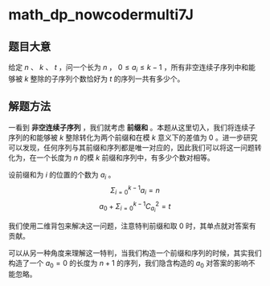 # math_dp_nowcodermulti7J

## 题目大意

给定 $n$ 、 $k$ 、 $t$ ，问一个长为 $n$ ， $0 \leq a_i \leq k - 1$ ，所有非空连续子序列中和能够被 $k$ 整除的子序列个数恰好为 $t$ 的序列一共有多少个。

## 解题方法

一看到 **非空连续子序列** ，我们就考虑 **前缀和** 。本题从这里切入，我们将连续子序列的和能够被 $k$ 整除转化为两个前缀和在模 $k$ 意义下的差值为 $0$ 。进一步研究可以发现，任何序列与其前缀和序列都是唯一对应的，因此我们可以将这一问题转化为，在一个长度为 $n$ 的模 $k$ 前缀和序列中，有多少个数对相等。

设前缀和为 $i$ 的位置的个数为 $a_i$ 。
$$\Sigma_{i = 0}^{k - 1} a_i = n$$
$$a_0 + \Sigma_{i = 0}^{k - 1} C_{a_i}^2 = t$$

我们使用二维背包来解决这一问题，注意特判前缀和取 $0$ 时，其单点就对答案有贡献。

可以从另一种角度来理解这一特判，当我们构造一个前缀和序列的时候，其实我们构造了一个 $a_0 =0$ 的长度为 $n + 1$ 的序列，我们隐含构造的 $a_0$ 对答案的影响不能忽略。
